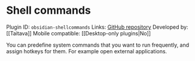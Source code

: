 # Shell commands

Plugin ID: `obsidian-shellcommands`
Links: [GitHub repository](https://github.com/Taitava/obsidian-shellcommands)
Developed by: [[Taitava]]
Mobile compatible: [[Desktop-only plugins|No]]

You can predefine system commands that you want to run frequently, and assign hotkeys for them. For example open external applications.

